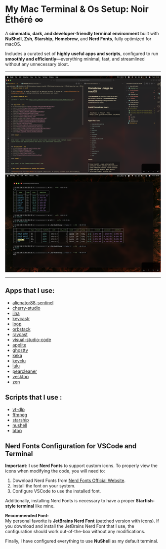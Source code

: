 # My Mac Terminal & Os Setup: Noir Éthéré ∞

A **cinematic, dark, and developer-friendly terminal environment** built with **NuShell**, **Zsh**, **Starship**, **Homebrew**, and **Nerd Fonts**, fully optimized for macOS.  

Includes a curated set of **highly useful apps and scripts**, configured to run **smoothly and efficiently**—everything minimal, fast, and streamlined without any unnecessary bloat.

---

<img src="Screenshots/CleanShot 2025-10-07 at 01.22.45@2x.png">
<img src="Screenshots/CleanShot 2025-10-07 at 00.40.05@2x.png">

---

## Apps that I use:
* [alienator88-sentinel](https://github.com/alienator88/Sentinel)
* [cherry-studio](https://github.com/CherryHQ/cherry-studio)
* [iina](https://github.com/iina/iina)
* [keycastr](https://github.com/keycastr/keycastr)
* [loop](https://github.com/MrKai77/Loop)
* [orbstack](https://github.com/orbstack/orbstack)
* [raycast](https://www.raycast.com/)
* [visual-studio-code](https://code.visualstudio.com/)
* [applite](https://github.com/milanvarady/Applite)
* [ghostty](https://github.com/ghostty-org/ghostty)
* [keka](github.com/aonez/Keka)
* [keyclu](https://github.com/Anze/KeyCluCask/)
* [lulu](https://github.com/objective-see/LuLu)
* [pearcleaner](https://github.com/alienator88/Pearcleaner)
* [vesktop](https://github.com/Vencord/Vesktop)
* [zen](https://github.com/zen-browser/desktop)

## Scripts that I use :
* [yt-dlp](https://github.com/yt-dlp/yt-dlp)
* [ffmpeg](https://ffmpeg.org/)
* [starship](https://starship.rs/)
* [nushell](https://www.nushell.sh/)
* [btop](https://github.com/aristocratos/btop)

## Nerd Fonts Configuration for VSCode and Terminal

**Important:** I use **Nerd Fonts** to support custom icons. To properly view the icons when modifying the code, you will need to:

1. Download Nerd Fonts from [Nerd Fonts Official Website](https://www.nerdfonts.com/#home).  
2. Install the font on your system.  
3. Configure VSCode to use the installed font.  

Additionally, installing Nerd Fonts is necessary to have a proper **Starfish-style terminal** like mine.  

**Recommended Font:**  
My personal favorite is **JetBrains Nerd Font** (patched version with icons). If you download and install the JetBrains Nerd Font that I use, the configuration should work out-of-the-box without any modifications.  

Finally, I have configured everything to use **NuShell** as my default terminal.